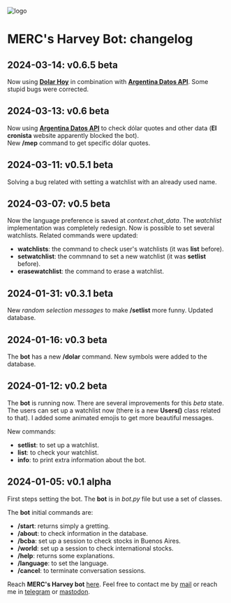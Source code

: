 ![logo](https://gitlab.com/azarte/azarte.gitlab.io/-/raw/master/public/assets/img/logo_64.png)

# MERC's Harvey Bot: changelog

## 2024-03-14: v0.6.5 beta

Now using [**Dolar Hoy**](https://dolarhoy.com/) in combination with
[**Argentina Datos API**](https://argentinadatos.com). Some stupid bugs were corrected.  

## 2024-03-13: v0.6 beta

Now using [**Argentina Datos API**](https://argentinadatos.com) to check dólar quotes and other data
(**El cronista** website apparently blocked the bot).  
New **/mep** command to get specific dólar quotes.  

## 2024-03-11: v0.5.1 beta

Solving a bug related with setting a watchlist with an already used name.  

## 2024-03-07: v0.5 beta

Now the language preference is saved at *context.chat_data*. The *watchlist* implementation
was completely redesign. Now is possible to set several watchlists. Related commands were
updated:
- **watchlists**: the command to check user's watchlists (it was **list** before).
- **setwatchlist**: the commnand to set a new watchlist (it was **setlist** before).
- **erasewatchlist**: the command to erase a watchlist.

## 2024-01-31: v0.3.1 beta

New *random selection messages* to make **/setlist** more funny. Updated database.  

## 2024-01-16: v0.3 beta

The **bot** has a new **/dolar** command. New symbols were added to the database.  

## 2024-01-12: v0.2 beta

The **bot** is running now. There are several improvements for this *beta* state.
The users can set up a watchlist now (there is a new **Users()** class related to that).
I added some animated emojis to get more beautiful messages.

New commands:

- **setlist**: to set up a watchlist.
- **list**: to check your watchlist.
- **info**: to print extra information about the bot.

## 2024-01-05: v0.1 alpha

First steps setting the bot. The **bot** is in
*bot.py* file but use a set of classes.  

The **bot** initial commands are:

- **/start**: returns simply a gretting.  
- **/about**: to check information in the database.
- **/bcba**: set up a session to check stocks in Buenos Aires.  
- **/world**: set up a session to check international stocks.  
- **/help**: returns some explanations.  
- **/language**: to set the language.  
- **/cancel**: to terminate conversation sessions.    

Reach **MERC's Harvey bot** [here](https://t.me/mercsharvey_bot).
Feel free to contact me by [mail](mailto:rodrigovalla@protonmail.ch) or reach me in
[telegram](https://t.me/rvalla) or [mastodon](https://fosstodon.org/@rvalla).
